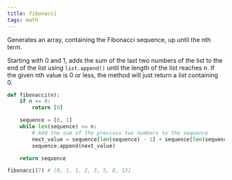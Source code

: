 ```yaml
---
title: fibonacci
tags: math
---
```

Generates an array, containing the Fibonacci sequence, up until the nth term.

Starting with 0 and 1, adds the sum of the last two numbers of the list to the end of the list using ```list.append()``` until the length of the list reaches n.  If the given nth value is 0 or less, the method will just return a list containing 0.

``` python
def fibonacci(n):
    if n <= 0:
        return [0]

    sequence = [0, 1]
    while len(sequence) <= n:
        # Add the sum of the previous two numbers to the sequence
        next_value = sequence[len(sequence) - 1] + sequence[len(sequence) - 2]
        sequence.append(next_value)

    return sequence
```

``` python
fibonacci(7) # [0, 1, 1, 2, 3, 5, 8, 13]
```
